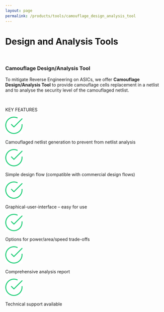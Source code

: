 ```yaml
---
layout: page
permalink: /products/tools/camouflage_design_analysis_tool
---
```


<!-- SEO -->
<title>Camouflage Design/Analysis Tool - Async2Secure</title>
<meta name="description" content="We offer Camouflage Design/Analysis Tool to provide camouflage cells replacement in a netlist and to analyse the security level of the camouflaged netlist." />
<meta name="robots" content="index, follow" />
<meta name="googlebot" content="index, follow, max-snippet:-1, max-image-preview:large, max-video-preview:-1" />
<meta name="bingbot" content="index, follow, max-snippet:-1, max-image-preview:large, max-video-preview:-1" />
<link rel="canonical" href="https://www.async2secure.com/products/tools/camouflage_design_analysis_tool" />
<!-- END OF SEO -->
<div class="hero--small">
   <div class="hero__wrap">
      <h1 class="hero__title">Design and Analysis Tools</h1>
   </div>
</div>
<div>
   <content></content>
</div>
<div>
   <content></content>
</div>
<link rel="stylesheet" href="https://cdnjs.cloudflare.com/ajax/libs/font-awesome/4.7.0/css/font-awesome.min.css">
<article class="new">
   <br>
   <h3> Camouflage Design/Analysis Tool</h3>
   <p>To mitigate Reverse Engineering on ASICs, we offer <strong>Camouflage Design/Analysis Tool</strong> to
      provide camouflage cells replacement in a netlist and to analyse the security level of the
      camouflaged netlist.
   </p>
   <br>
   <p class="temp01_title">KEY FEATURES</p>
   <div class="lnd_checks">
      <div class="lnd_check_wrap">
         <img class="check-icon" src="/assets/common/check.svg" width="55">
         <p class="lnd_paragraph_02"> Camouflaged netlist generation to prevent from netlist analysis</p>
      </div>
      <div class="lnd_check_wrap">
         <img class="check-icon" src="/assets/common/check.svg" width="55">
         <p class="lnd_paragraph_02"> Simple design flow (compatible with commercial design flows)</p>
      </div>
      <div class="lnd_check_wrap">
         <img class="check-icon" src="/assets/common/check.svg" width="55">
         <p class="lnd_paragraph_02"> Graphical-user-interface – easy for use</p>
      </div>
      <div class="lnd_check_wrap">
         <img class="check-icon" src="/assets/common/check.svg" width="55">
         <p class="lnd_paragraph_02"> Options for power/area/speed trade-offs</p>
      </div>
      <div class="lnd_check_wrap">
         <img class="check-icon" src="/assets/common/check.svg" width="55">
         <p class="lnd_paragraph_02"> Comprehensive analysis report</p>
      </div>
      <div class="lnd_check_wrap">
         <img class="check-icon" src="/assets/common/check.svg" width="55">
         <p class="lnd_paragraph_02"> Technical support available</p>
      </div>
   </div>
</article>
